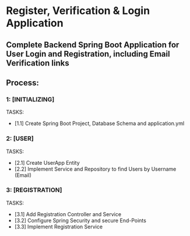 # Register, Verification & Login Application
## Complete Backend Spring Boot Application for User Login and Registration, including Email Verification links

## Process:

### 1: [INITIALIZING]
TASKS:
- [1.1] Create Spring Boot Project, Database Schema and application.yml

### 2: [USER]
TASKS:
- [2.1] Create UserApp Entity
- [2.2] Implement Service and Repository to find Users by Username (Email)

### 3: [REGISTRATION]
TASKS:
- [3.1] Add Registration Controller and Service
- [3.2] Configure Spring Security and secure End-Points
- [3.3] Implement Registration Service 